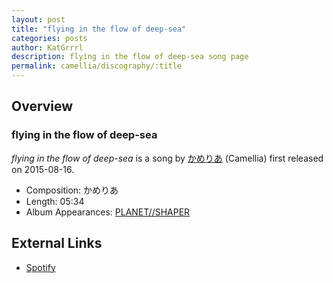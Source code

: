 ```yaml
---
layout: post
title: "flying in the flow of deep-sea"
categories: posts
author: KatGrrrl
description: flying in the flow of deep-sea song page
permalink: camellia/discography/:title
---
```


## Overview

### flying in the flow of deep-sea

*flying in the flow of deep-sea* is a song by [かめりあ](/camellia) (Camellia) first released on 2015-08-16.

* Composition: かめりあ
* Length: 05:34
* Album Appearances: [PLANET//SHAPER](/camellia/albums/PLANET--SHAPER)

## External Links

* [Spotify](https://open.spotify.com/track/4WSt6uYTYZn4vGy6SMcgtw?si=01b67a5bf5f64a3e)
